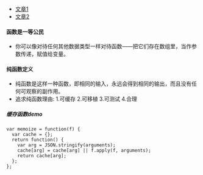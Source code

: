 * [文章1](https://juntao.gitbooks.io/fun-with-underscore/content/fp/index.html)
* [文章2](https://www.gitbook.com/book/llh911001/mostly-adequate-guide-chinese/details)

#### 函数是一等公民
* 你可以像对待任何其他数据类型一样对待函数——把它们存在数组里，当作参数传递，赋值给变量。

#### 纯函数定义
* 纯函数是这样一种函数，即相同的输入，永远会得到相同的输出，而且没有任何可观察的副作用。
* 追求纯函数理由: 1.可缓存 2.可移植 3.可测试 4.合理

##### 缓存函数demo
``` 
var memoize = function(f) {
  var cache = {};
  return function() {
    var arg = JSON.stringify(arguments);
    cache[arg] = cache[arg] || f.apply(f, arguments);
    return cache[arg];
  };
};
```
